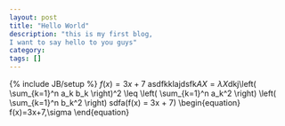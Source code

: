 ```yaml
---
layout: post
title: "Hello World"
description: "this is my first blog,
I want to say hello to you guys"
category: 
tags: []
---
```

{% include JB/setup %}
$f(x) = 3x + 7$ asdfkklajdsfk$AX=\lambda X$dkj\left( \sum_{k=1}^n a_k b_k \right)^2 \leq \left( \sum_{k=1}^n a_k^2 \right) \left( \sum_{k=1}^n b_k^2 \right)
sdfa\(f(x) = 3x + 7\)
\begin{equation} f(x)=3x+7,\sigma \end{equation}
